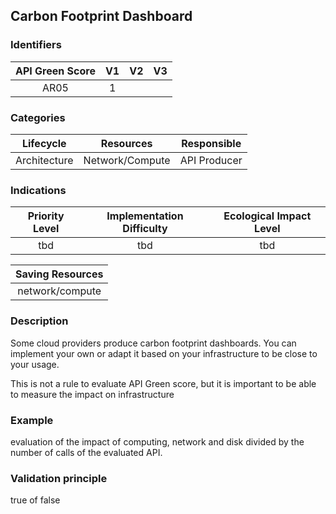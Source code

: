 ## Carbon Footprint Dashboard

### Identifiers

| API Green Score |  V1  |  V2  |  V3  |
|:-------:|:----:|:----:|:----:|
|   AR05   | 1  |   |      |

### Categories

| Lifecycle |  Resources  |  Responsible  |
|:---------:|:----:|:----:|
| Architecture | Network/Compute | API Producer |

### Indications

| Priority Level |      Implementation Difficulty      |  Ecological Impact Level   |
|:-------------------:|:-------------------------:|:---------------------:|
| tbd | tbd | tbd |

|Saving Resources                                           |
|:----------------------------------------------------------:|
| network/compute     |

### Description

Some cloud providers produce carbon footprint dashboards. You can implement your own or adapt it based on your infrastructure to be close to your usage. 

This is not a rule to evaluate API Green score, but it is important to be able to measure the impact on infrastructure



### Example
evaluation of the impact of computing, network and disk divided by the number of calls of the evaluated API.

### Validation principle

true of false